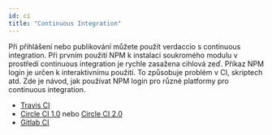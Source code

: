 ```yaml
---
id: ci
title: "Continuous Integration"
---
```


Při přihlášení nebo publikování můžete použít verdaccio s continuous integration. Při prvním použití NPM k instalaci soukromého modulu v prostředí continuous integration je rychle zasažena cihlová zeď. Příkaz NPM login je určen k interaktivnímu použití. To způsobuje problém v CI, skriptech atd. Zde je návod, jak používat NPM login pro různé platformy pro continuous integration.

- [Travis CI](https://remysharp.com/2015/10/26/using-travis-with-private-npm-deps)
- [Circle CI 1.0](https://circleci.com/docs/1.0/npm-login/) nebo [Circle CI 2.0](https://circleci.com/docs/2.0/deployment-integrations/#npm)
- [Gitlab CI](https://www.exclamationlabs.com/blog/continuous-deployment-to-npm-using-gitlab-ci/)